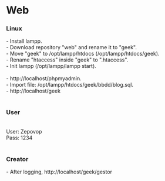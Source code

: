 # Web

<h3>Linux</h3>
- Install lampp.<br>
- Download repository "web" and rename it to "geek".<br>
- Move "geek" to /opt/lampp/htdocs (/opt/lampp/htdocs/geek).<br>
- Rename "htaccess" inside "geek" to ".htaccess".<br>
- Init lampp (/opt/lampp/lampp start).<br>
<br>
- http://localhost/phpmyadmin.<br>
- Import file: /opt/lampp/htdocs/geek/bbdd/blog.sql.<br>
- http://localhost/geek<br>
<br>
<h3>User</h3><br>
User: Zepovop<br>
Pass: 1234<br>
<br>
<h3>Creator</h3>
- After logging, http://localhost/geek/gestor<br>
